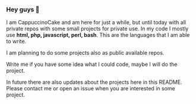 ### Hey guys 👋

I am CappuccinoCake and am here for just a while, but until today with all private repos with some small projects for private use. In my code I mostly use <b>html, php, javascript, perl, bash</b>. This are the languages that I am able to write.

I am planning to do some projects also as public available repos.

Write me if you have some idea what I could code, maybe I will do the project.

In future there are also updates about the projects here in this README. Please contact me or open an issue when you are interested in some project.

<!--
**CappuccinoCake/CappuccinoCake** is a ✨ _special_ ✨ repository because its `README.md` (this file) appears on your GitHub profile.

Here are some ideas to get you started:

- 🔭 I’m currently working on ...
- 🌱 I’m currently learning ...
- 👯 I’m looking to collaborate on ...
- 🤔 I’m looking for help with ...
- 💬 Ask me about ...
- 📫 How to reach me: ...
- 😄 Pronouns: ...
- ⚡ Fun fact: ...
-->
